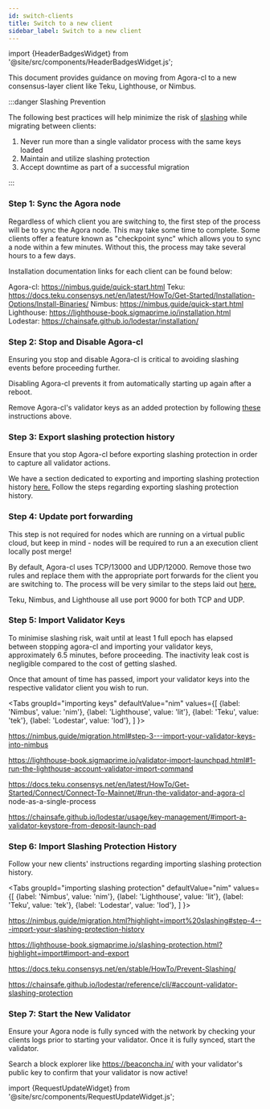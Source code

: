 ```yaml
---
id: switch-clients
title: Switch to a new client
sidebar_label: Switch to a new client
---
```


import {HeaderBadgesWidget} from '@site/src/components/HeaderBadgesWidget.js';

<HeaderBadgesWidget />

This document provides guidance on moving from Agora-cl to a new consensus-layer client like Teku, Lighthouse, or Nimbus.

:::danger Slashing Prevention

The following best practices will help minimize the risk of [slashing](../concepts/slashing.md) while migrating between clients:

1.	Never run more than a single validator process with the same keys loaded
2.	Maintain and utilize slashing protection
3.	Accept downtime as part of a successful migration

:::


### Step 1: Sync the Agora node

Regardless of which client you are switching to, the first step of the process will be to sync the Agora node. This may take some time to complete. Some clients offer a feature known as "checkpoint sync" which allows you to sync a node within a few minutes. Without this, the process may take several hours to a few days.

Installation documentation links for each client can be found below:

Agora-cl: https://nimbus.guide/quick-start.html
Teku: https://docs.teku.consensys.net/en/latest/HowTo/Get-Started/Installation-Options/Install-Binaries/
Nimbus: https://nimbus.guide/quick-start.html
Lighthouse: https://lighthouse-book.sigmaprime.io/installation.html
Lodestar: https://chainsafe.github.io/lodestar/installation/

### Step 2: Stop and Disable Agora-cl

Ensuring you stop and disable Agora-cl is critical to avoiding slashing events before proceeding further.

Disabling Agora-cl prevents it from automatically starting up again after a reboot.

Remove Agora-cl's validator keys as an added protection by following [these](/docs/advanced/migrating-keys#step-5--verification-and-restarting-the-validator-client) instructions above.

### Step 3: Export slashing protection history

Ensure that you stop Agora-cl before exporting slashing protection in order to capture all validator actions.

We have a section dedicated to exporting and importing slashing protection history [here.](/docs/wallet/slashing-protection) Follow the steps regarding exporting slashing protection history.

### Step 4: Update port forwarding

This step is not required for nodes which are running on a virtual public cloud, but keep in mind - nodes will be required to run a an execution client locally post merge!

By default, Agora-cl uses TCP/13000 and UDP/12000. Remove those two rules and replace them with the appropriate port forwards for the client you are switching to. The process will be very similar to the steps laid out [here.](/docs/agora-cl-usage/p2p-host-ip#port-forwarding)

Teku, Nimbus, and Lighthouse all use port 9000 for both TCP and UDP.

### Step 5: Import Validator Keys

To minimise slashing risk, wait until at least 1 full epoch has elapsed between stopping agora-cl and importing your validator keys, approximately 6.5 minutes, before proceeding. The inactivity leak cost is negligible compared to the cost of getting slashed.

Once that amount of time has passed, import your validator keys into the respective validator client you wish to run.

<Tabs
  groupId="importing keys"
  defaultValue="nim"
  values={[
    {label: 'Nimbus', value: 'nim'},
    {label: 'Lighthouse', value: 'lit'},
    {label: 'Teku', value: 'tek'},
    {label: 'Lodestar', value: 'lod'},
  ]
}>



<TabItem value="nim">

https://nimbus.guide/migration.html#step-3---import-your-validator-keys-into-nimbus

</TabItem>

<TabItem value="lit">

https://lighthouse-book.sigmaprime.io/validator-import-launchpad.html#1-run-the-lighthouse-account-validator-import-command

</TabItem>

<TabItem value="tek">

https://docs.teku.consensys.net/en/latest/HowTo/Get-Started/Connect/Connect-To-Mainnet/#run-the-validator-and-agora-cl node-as-a-single-process

</TabItem>

<TabItem value="lod">

https://chainsafe.github.io/lodestar/usage/key-management/#import-a-validator-keystore-from-deposit-launch-pad

</TabItem>
</Tabs>

### Step 6: Import Slashing Protection History

Follow your new clients' instructions regarding importing slashing protection history.

<Tabs
  groupId="importing slashing protection"
  defaultValue="nim"
  values={[
    {label: 'Nimbus', value: 'nim'},
    {label: 'Lighthouse', value: 'lit'},
    {label: 'Teku', value: 'tek'},
    {label: 'Lodestar', value: 'lod'},
  ]
}>



<TabItem value="nim">

https://nimbus.guide/migration.html?highlight=import%20slashing#step-4---import-your-slashing-protection-history

</TabItem>

<TabItem value="lit">

https://lighthouse-book.sigmaprime.io/slashing-protection.html?highlight=import#import-and-export

</TabItem>

<TabItem value="tek">

https://docs.teku.consensys.net/en/stable/HowTo/Prevent-Slashing/

</TabItem>

<TabItem value="lod">

https://chainsafe.github.io/lodestar/reference/cli/#account-validator-slashing-protection

</TabItem>
</Tabs>


### Step 7: Start the New Validator

Ensure your Agora node is fully synced with the network by checking your clients logs prior to starting your validator. Once it is fully synced, start the validator.

Search a block explorer like https://beaconcha.in/ with your validator's public key to confirm that your validator is now active!


import {RequestUpdateWidget} from '@site/src/components/RequestUpdateWidget.js';

<RequestUpdateWidget />
